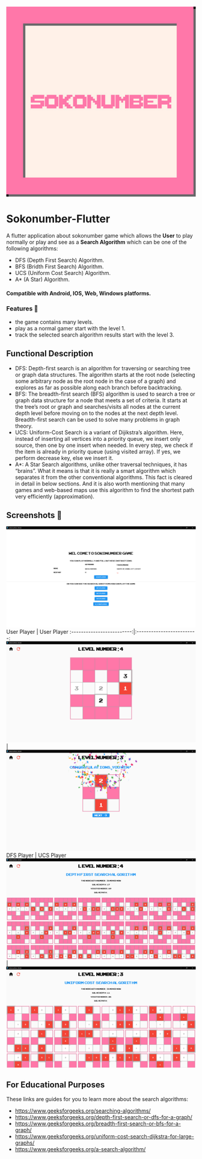 ![icon](screenshots/sokonumber.jpeg)
# Sokonumber-Flutter
A flutter application about sokonumber game which allows the **User** to play normally or play and see as a **Search Algorithm** which can be one of the following algorithms:
- DFS (Depth First Search) Algorithm.
- BFS (Bridth First Search) Algorithm.
- UCS (Uniform Cost Search) Algorithm.
- A* (A Star) Algorithm.

#### Compatible with **Android, IOS, Web, Windows** platforms.

### Features 🚀
- the game contains many levels.
- play as a normal gamer start with the level 1.
- track the selected search algorithm results start with the level 3.

## Functional Description
- DFS: Depth-first search is an algorithm for traversing or searching tree or graph data structures. The algorithm starts at the root node (selecting some arbitrary node as the root node in the case of a graph) and explores as far as possible along each branch before backtracking.
- BFS: The breadth-first search (BFS) algorithm is used to search a tree or graph data structure for a node that meets a set of criteria. It starts at the tree’s root or graph and searches/visits all nodes at the current depth level before moving on to the nodes at the next depth level. Breadth-first search can be used to solve many problems in graph theory.
- UCS: Uniform-Cost Search is a variant of Dijikstra’s algorithm. Here, instead of inserting all vertices into a priority queue, we insert only source, then one by one insert when needed. In every step, we check if the item is already in priority queue (using visited array). If yes, we perform decrease key, else we insert it. 
- A*: A Star Search algorithms, unlike other traversal techniques, it has “brains”. What it means is that it is really a smart algorithm which separates it from the other conventional algorithms. This fact is cleared in detail in below sections. 
And it is also worth mentioning that many games and web-based maps use this algorithm to find the shortest path very efficiently (approximation). 

## Screenshots 🎉
![home](screenshots/home.png)
User Player  |  User Player
:-------------------------:|:-------------------------:
![player_user1](screenshots/player_user1.png)  |  ![player_user2](screenshots/player_user2.png)
DFS Player  |  UCS Player
![player_dfs](screenshots/player_dfs.png)  |  ![player_ucs](screenshots/player_ucs.png)

## For Educational Purposes
These links are guides for you to learn more about the search algorithms:
- https://www.geeksforgeeks.org/searching-algorithms/
- https://www.geeksforgeeks.org/depth-first-search-or-dfs-for-a-graph/
- https://www.geeksforgeeks.org/breadth-first-search-or-bfs-for-a-graph/
- https://www.geeksforgeeks.org/uniform-cost-search-dijkstra-for-large-graphs/
- https://www.geeksforgeeks.org/a-search-algorithm/



